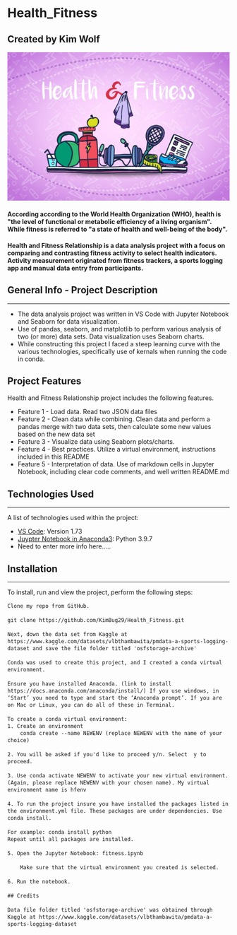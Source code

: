 # Health_Fitness

## Created by Kim Wolf

![Health & Fitness](/images/health-fitness-image.jpg)

#### According according to the World Health Organization (WHO), health is "the level of functional or metabolic efficiency of a living organism". While fitness is referred to "a state of health and well-being of the body".

#### Health and Fitness Relationship is a data analysis project with a focus on comparing and contrasting fitness activity to select health indicators. Activity measurement originated from fitness trackers, a sports logging app and manual data entry from participants.


## General Info - Project Description
***
 * The data analysis project was written in VS Code with Jupyter Notebook and Seaborn for data visualization.  
 * Use of pandas, seaborn, and matplotlib to perform various analysis of two (or more) data sets. Data visualization uses Seaborn charts.
 * While constructing this project I faced a steep learning curve with the various technologies, specifically use of kernals when running the code in conda.


 ## Project Features

 Health and Fitness Relationship project includes the following features.

 * Feature 1 - Load data. Read two JSON data files
 * Feature 2 - Clean data while combining. Clean data and perform a pandas merge with two data sets, then calculate some new values based on the new data set
 * Feature 3 - Visualize data using Seaborn plots/charts.
 * Feature 4 - Best practices. Utilize a virtual environment, instructions included in this README
 * Feature 5 - Interpretation of data. Use of markdown cells in Jupyter Notebook, including clear code comments, and well written README.md 


## Technologies Used   
***
A list of technologies used within the project:
* [VS Code](https://code.visualstudio.com/download): Version 1.73
* [Juypter Notebook in Anaconda3](https://www.anaconda.com/): Python 3.9.7   
* Need to enter more info here.....

## Installation  
***
To install, run and view the project, perform the following steps:
```
Clone my repo from GitHub.

git clone https://github.com/KimBug29/Health_Fitness.git

Next, down the data set from Kaggle at https://www.kaggle.com/datasets/vlbthambawita/pmdata-a-sports-logging-dataset and save the file folder titled 'osfstorage-archive'

Conda was used to create this project, and I created a conda virtual environment. 

Ensure you have installed Anaconda. (link to install https://docs.anaconda.com/anaconda/install/) If you use windows, in ‘Start’ you need to type and start the ‘Anaconda prompt’. If you are on Mac or Linux, you can do all of these in Terminal.

To create a conda virtual environment:
1. Create an environment 
    conda create --name NEWENV (replace NEWENV with the name of your choice)

2. You will be asked if you'd like to proceed y/n. Select  y to proceed.

3. Use conda activate NEWENV to activate your new virtual environment. (Again, please replace NEWENV with your chosen name). My virtual environment name is hfenv

4. To run the project insure you have installed the packages listed in the environment.yml file. These packages are under dependencies. Use conda install.

For example: conda install python
Repeat until all packages are installed.

5. Open the Jupyter Notebook: fitness.ipynb

    Make sure that the virtual environment you created is selected.

6. Run the notebook.

## Credits

Data file folder titled 'osfstorage-archive' was obtained through Kaggle at https://www.kaggle.com/datasets/vlbthambawita/pmdata-a-sports-logging-dataset 